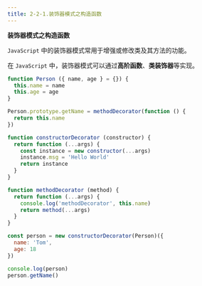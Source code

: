 ```yaml
---
title: 2-2-1.装饰器模式之构造函数
---
```


**装饰器模式之构造函数**

`JavaScript` 中的装饰器模式常用于增强或修改类及其方法的功能。

在 `JavaScript` 中，装饰器模式可以通过**高阶函数**、**类装饰器**等实现。

```js
function Person ({ name, age } = {}) {
  this.name = name
  this.age = age
}

Person.prototype.getName = methodDecorator(function () {
  return this.name
})

function constructorDecorator (constructor) {
  return function (...args) {
    const instance = new constructor(...args)
    instance.msg = 'Hello World'
    return instance
  }
}

function methodDecorator (method) {
  return function (...args) {
    console.log('methodDecorator', this.name)
    return method(...args)
  }
}

const person = new constructorDecorator(Person)({
  name: 'Tom',
  age: 18
})

console.log(person)
person.getName()
```
